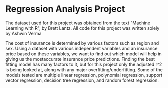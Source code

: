 # Regression Analysis Project
 The dataset used for this project was obtained from the text "Machine Learning with R", by Brett Lantz. All code for this project was written solely by Ashwin Verma



The cost of insurance is determined by various factors such as region and sex. Using a dataset with various independent variables and an insurance price based on these variables, we want to find out which model will help in giving us the mostaccurate insurance price predictions. Finding the best fitting model has many factors to it, but for this project only the adjusted r^2 is being looked at, along with any major overfitting/underfitting. Some of the models tested are multiple linear 
regression, polynomial regression, support vector regression, decision tree regression, and random forest regression.
